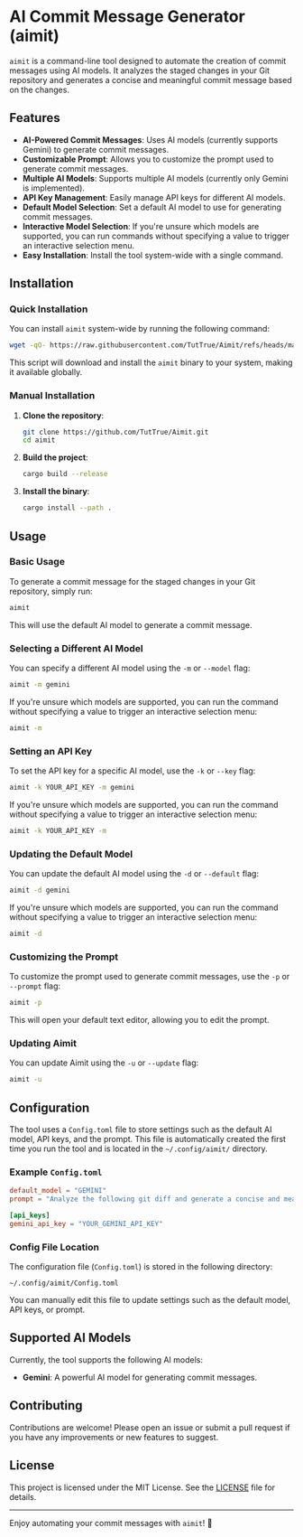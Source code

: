 # AI Commit Message Generator (aimit)

`aimit` is a command-line tool designed to automate the creation of commit messages using AI models. It analyzes the staged changes in your Git repository and generates a concise and meaningful commit message based on the changes.

## Features

- **AI-Powered Commit Messages**: Uses AI models (currently supports Gemini) to generate commit messages.
- **Customizable Prompt**: Allows you to customize the prompt used to generate commit messages.
- **Multiple AI Models**: Supports multiple AI models (currently only Gemini is implemented).
- **API Key Management**: Easily manage API keys for different AI models.
- **Default Model Selection**: Set a default AI model to use for generating commit messages.
- **Interactive Model Selection**: If you're unsure which models are supported, you can run commands without specifying a value to trigger an interactive selection menu.
- **Easy Installation**: Install the tool system-wide with a single command.

## Installation

### Quick Installation

You can install `aimit` system-wide by running the following command:

```bash
wget -qO- https://raw.githubusercontent.com/TutTrue/Aimit/refs/heads/main/install_aimit.sh | sudo bash
```

This script will download and install the `aimit` binary to your system, making it available globally.

### Manual Installation

1. **Clone the repository**:
   ```bash
   git clone https://github.com/TutTrue/Aimit.git
   cd aimit
   ```

2. **Build the project**:
   ```bash
   cargo build --release
   ```

3. **Install the binary**:
   ```bash
   cargo install --path .
   ```

## Usage

### Basic Usage

To generate a commit message for the staged changes in your Git repository, simply run:

```bash
aimit
```

This will use the default AI model to generate a commit message.

### Selecting a Different AI Model

You can specify a different AI model using the `-m` or `--model` flag:

```bash
aimit -m gemini
```

If you're unsure which models are supported, you can run the command without specifying a value to trigger an interactive selection menu:

```bash
aimit -m
```

### Setting an API Key

To set the API key for a specific AI model, use the `-k` or `--key` flag:

```bash
aimit -k YOUR_API_KEY -m gemini
```

If you're unsure which models are supported, you can run the command without specifying a value to trigger an interactive selection menu:

```bash
aimit -k YOUR_API_KEY -m
```

### Updating the Default Model

You can update the default AI model using the `-d` or `--default` flag:

```bash
aimit -d gemini
```

If you're unsure which models are supported, you can run the command without specifying a value to trigger an interactive selection menu:

```bash
aimit -d
```

### Customizing the Prompt

To customize the prompt used to generate commit messages, use the `-p` or `--prompt` flag:

```bash
aimit -p
```

This will open your default text editor, allowing you to edit the prompt.

### Updating Aimit

You can update Aimit using the `-u` or `--update` flag:

```bash
aimit -u
```


## Configuration

The tool uses a `Config.toml` file to store settings such as the default AI model, API keys, and the prompt. This file is automatically created the first time you run the tool and is located in the `~/.config/aimit/` directory.

### Example `Config.toml`

```toml
default_model = "GEMINI"
prompt = "Analyze the following git diff and generate a concise and meaningful commit message summarizing the changes.\nThe commit message should follow best practices, including a short title and an optional detailed description if necessary.\ngit diff:\n{}\nRequirements:\n  Title: 50 characters or less, summarizing the change.\n  Optional Description: If the change requires context, provide a brief explanation in the body."

[api_keys]
gemini_api_key = "YOUR_GEMINI_API_KEY"
```

### Config File Location

The configuration file (`Config.toml`) is stored in the following directory:

```
~/.config/aimit/Config.toml
```

You can manually edit this file to update settings such as the default model, API keys, or prompt.

## Supported AI Models

Currently, the tool supports the following AI models:

- **Gemini**: A powerful AI model for generating commit messages.

## Contributing

Contributions are welcome! Please open an issue or submit a pull request if you have any improvements or new features to suggest.

## License

This project is licensed under the MIT License. See the [LICENSE](LICENSE) file for details.

---

Enjoy automating your commit messages with `aimit`! 🚀
